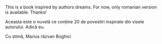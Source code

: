 This is a book inspired by authors dreams.
For now, only romanian version is available.
Thanks!

Aceasta este o nuvelă ce conține 20 de povestiri inspirate din visele autorului. Adică eu.

Cu stimă,
  Marius răzvan Boghici
